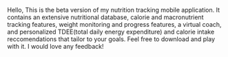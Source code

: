 Hello,
This is the beta version of my nutrition tracking mobile application. It contains an extensive nutritional database,
calorie and macronutrient tracking features, weight monitoring and progress features, a virtual coach, and personalized
TDEE(total daily energy expenditure) and calorie intake reccomendations that tailor to your goals. Feel free to download and play with it. I would love any feedback!

